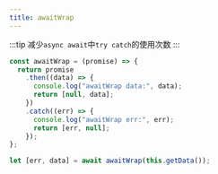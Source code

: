 ```yaml
---
title: awaitWrap
---
```


:::tip
减少`async await`中`try catch`的使用次数
:::

```js
const awaitWrap = (promise) => {
  return promise
    .then((data) => {
      console.log("awaitWrap data:", data);
      return [null, data];
    })
    .catch((err) => {
      console.log("awaitWrap err:", err);
      return [err, null];
    });
};

let [err, data] = await awaitWrap(this.getData());
```

